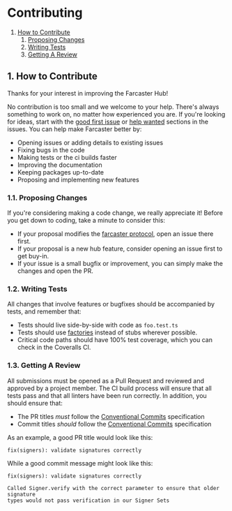 # Contributing

1. [How to Contribute](#1-how-to-contribute)
   1. [Proposing Changes](#11-proposing-changes)
   2. [Writing Tests](#12-writing-tests)
   3. [Getting A Review](#13-getting-a-review)

## 1. How to Contribute

Thanks for your interest in improving the Farcaster Hub!

No contribution is too small and we welcome to your help. There's always something to work on, no matter how experienced you are. If you're looking for ideas, start with the [good first issue](https://github.com/farcasterxyz/hub/issues?q=is%3Aissue+is%3Aopen+label%3A%22good+first+issue%22) or [help wanted](https://github.com/farcasterxyz/hub/issues?q=is%3Aopen+is%3Aissue+label%3A%22help+wanted%22) sections in the issues. You can help make Farcaster better by:

- Opening issues or adding details to existing issues
- Fixing bugs in the code
- Making tests or the ci builds faster
- Improving the documentation
- Keeping packages up-to-date
- Proposing and implementing new features

### 1.1. Proposing Changes

If you're considering making a code change, we really appreciate it! Before you get down to coding, take a minute to consider this:

- If your proposal modifies the [farcaster protocol](https://github.com/farcasterxyz/protocol/), open an issue there first.
- If your proposal is a new hub feature, consider opening an issue first to get buy-in.
- If your issue is a small bugfix or improvement, you can simply make the changes and open the PR.

### 1.2. Writing Tests

All changes that involve features or bugfixes should be accompanied by tests, and remember that:

- Tests should live side-by-side with code as `foo.test.ts`
- Tests should use [factories](https://github.com/thoughtbot/fishery) instead of stubs wherever possible.
- Critical code paths should have 100% test coverage, which you can check in the Coveralls CI.

### 1.3. Getting A Review

All submissions must be opened as a Pull Request and reviewed and approved by a project member. The CI build process
will ensure that all tests pass and that all linters have been run correctly. In addition, you should ensure that:

- The PR titles _must_ follow the [Conventional Commits](https://www.conventionalcommits.org/en/v1.0.0/#summary) specification
- Commit titles _should_ follow the [Conventional Commits](https://www.conventionalcommits.org/en/v1.0.0/#summary) specification

As an example, a good PR title would look like this:

```
fix(signers): validate signatures correctly
```

While a good commit message might look like this:

```
fix(signers): validate signatures correctly

Called Signer.verify with the correct parameter to ensure that older signature
types would not pass verification in our Signer Sets
```
